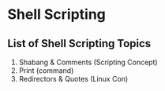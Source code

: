 # Shell Scripting
## List of Shell Scripting Topics
1. Shabang & Comments   (Scripting Concept)
2. Print                (command)
3. Redirectors & Quotes (Linux Con)